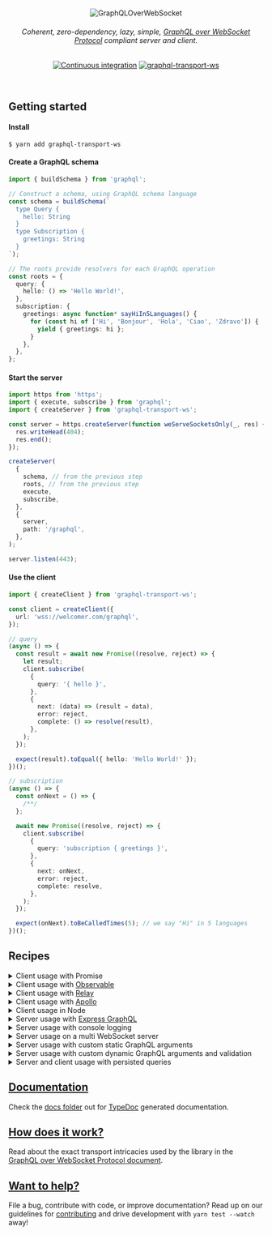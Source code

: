 <div align="center">
  <br />

![GraphQLOverWebSocket](https://user-images.githubusercontent.com/25294569/94527042-172dba00-023f-11eb-944b-88c0bd58a8d2.gif)

  <h6>Coherent, zero-dependency, lazy, simple, <a href="PROTOCOL.md">GraphQL over WebSocket Protocol</a> compliant server and client.</h6>

[![Continuous integration](https://github.com/enisdenjo/graphql-transport-ws/workflows/Continuous%20integration/badge.svg)](https://github.com/enisdenjo/graphql-transport-ws/actions?query=workflow%3A%22Continuous+integration%22) [![graphql-transport-ws](https://img.shields.io/npm/v/graphql-transport-ws.svg?label=graphql-transport-ws&logo=npm)](https://www.npmjs.com/package/graphql-transport-ws)

  <br />
</div>

## Getting started

#### Install

```shell
$ yarn add graphql-transport-ws
```

#### Create a GraphQL schema

```ts
import { buildSchema } from 'graphql';

// Construct a schema, using GraphQL schema language
const schema = buildSchema(`
  type Query {
    hello: String
  }
  type Subscription {
    greetings: String
  }
`);

// The roots provide resolvers for each GraphQL operation
const roots = {
  query: {
    hello: () => 'Hello World!',
  },
  subscription: {
    greetings: async function* sayHiIn5Languages() {
      for (const hi of ['Hi', 'Bonjour', 'Hola', 'Ciao', 'Zdravo']) {
        yield { greetings: hi };
      }
    },
  },
};
```

#### Start the server

```ts
import https from 'https';
import { execute, subscribe } from 'graphql';
import { createServer } from 'graphql-transport-ws';

const server = https.createServer(function weServeSocketsOnly(_, res) {
  res.writeHead(404);
  res.end();
});

createServer(
  {
    schema, // from the previous step
    roots, // from the previous step
    execute,
    subscribe,
  },
  {
    server,
    path: '/graphql',
  },
);

server.listen(443);
```

#### Use the client

```ts
import { createClient } from 'graphql-transport-ws';

const client = createClient({
  url: 'wss://welcomer.com/graphql',
});

// query
(async () => {
  const result = await new Promise((resolve, reject) => {
    let result;
    client.subscribe(
      {
        query: '{ hello }',
      },
      {
        next: (data) => (result = data),
        error: reject,
        complete: () => resolve(result),
      },
    );
  });

  expect(result).toEqual({ hello: 'Hello World!' });
})();

// subscription
(async () => {
  const onNext = () => {
    /**/
  };

  await new Promise((resolve, reject) => {
    client.subscribe(
      {
        query: 'subscription { greetings }',
      },
      {
        next: onNext,
        error: reject,
        complete: resolve,
      },
    );
  });

  expect(onNext).toBeCalledTimes(5); // we say "Hi" in 5 languages
})();
```

## Recipes

<details>
<summary>Client usage with Promise</summary>

```ts
import { createClient, SubscribePayload } from 'graphql-transport-ws';

const client = createClient({
  url: 'wss://hey.there/graphql',
});

async function execute<T>(payload: SubscribePayload) {
  return new Promise((resolve, reject) => {
    let result: T;
    client.subscribe<T>(payload, {
      next: (data) => (result = data),
      error: reject,
      complete: () => resolve(result),
    });
  });
}

// use
(async () => {
  try {
    const result = await execute({
      query: '{ hello }',
    });
    // complete
    // next = result = { data: { hello: 'Hello World!' } }
  } catch (err) {
    // error
  }
})();
```

</details>

<details>
<summary>Client usage with <a href="https://github.com/tc39/proposal-observable">Observable</a></summary>

```ts
import { Observable } from 'relay-runtime';
// or
import { Observable } from '@apollo/client';
// or
import { Observable } from 'rxjs';
// or
import Observable from 'zen-observable';
// or any other lib which implements Observables as per the ECMAScript proposal: https://github.com/tc39/proposal-observable

const client = createClient({
  url: 'wss://graphql.loves/observables',
});

function toObservable(operation) {
  return new Observable((observer) => client.subscribe(operation, observer));
}

const observable = toObservable({ query: `subscription { ping }` });

const subscription = observable.subscribe({
  next: (data) => {
    expect(data).toBe({ data: { ping: 'pong' } });
  },
});

// ⏱

subscription.unsubscribe();
```

</details>

<details>
<summary>Client usage with <a href="https://relay.dev">Relay</a></summary>

```ts
import {
  Network,
  Observable,
  RequestParameters,
  Variables,
} from 'relay-runtime';
import { createClient } from 'graphql-transport-ws';

const subscriptionsClient = createClient({
  url: 'wss://i.love/graphql',
  connectionParams: () => {
    const session = getSession();
    if (!session) {
      return {};
    }
    return {
      Authorization: `Bearer ${session.token}`,
    };
  },
});

// yes, both fetch AND subscribe handled in one implementation
function fetchOrSubscribe(operation: RequestParameters, variables: Variables) {
  return Observable.create((sink) => {
    if (!operation.text) {
      return sink.error(new Error('Operation text cannot be empty'));
    }
    return subscriptionsClient.subscribe(
      {
        operationName: operation.name,
        query: operation.text,
        variables,
      },
      {
        ...sink,
        error: (err) => {
          if (err instanceof Error) {
            sink.error(err);
          } else if (err instanceof CloseEvent) {
            sink.error(
              new Error(
                `Socket closed with event ${err.code}` + err.reason
                  ? `: ${err.reason}` // reason will be available on clean closes
                  : '',
              ),
            );
          } else {
            // GraphQLError[]
            sink.error(new Error(err.map(({ message }) => message).join(', ')));
          }
        },
      },
    );
  });
}

export const network = Network.create(fetchOrSubscribe, fetchOrSubscribe);
```

</details>

<details>
<summary>Client usage with <a href="https://www.apollographql.com">Apollo</a></summary>

```typescript
import { ApolloLink, Operation, FetchResult, Observable } from '@apollo/client';
import { createClient, Config, Client } from 'graphql-transport-ws';

class WebSocketLink extends ApolloLink {
  private client: Client;

  constructor(config: Config) {
    super();
    this.client = createClient(config);
  }

  public request(operation: Operation): Observable<FetchResult> {
    return new Observable((sink) => {
      return this.client.subscribe<FetchResult>(operation, {
        ...sink,
        error: (err) => {
          if (err instanceof Error) {
            sink.error(err);
          } else if (err instanceof CloseEvent) {
            sink.error(
              new Error(
                `Socket closed with event ${err.code}` + err.reason
                  ? `: ${err.reason}` // reason will be available on clean closes
                  : '',
              ),
            );
          } else {
            // GraphQLError[]
            sink.error(new Error(err.map(({ message }) => message).join(', ')));
          }
        },
      });
    });
  }
}

const link = new WebSocketLink({
  url: 'wss://where.is/graphql',
  connectionParams: () => {
    const session = getSession();
    if (!session) {
      return {};
    }
    return {
      Authorization: `Bearer ${session.token}`,
    };
  },
});
```

</details>

<details>
<summary>Client usage in Node</summary>

```ts
const WebSocket = require('ws'); // yarn add ws
const Crypto = require('crypto');
const { createClient } = require('graphql-transport-ws');

const client = createClient({
  url: 'wss://no.browser/graphql',
  webSocketImpl: WebSocket,
  /**
   * Generates a v4 UUID to be used as the ID.
   * Reference: https://stackoverflow.com/a/2117523/709884
   */
  generateID: () =>
    ([1e7] + -1e3 + -4e3 + -8e3 + -1e11).replace(/[018]/g, (c) =>
      (c ^ (Crypto.randomBytes(1)[0] & (15 >> (c / 4)))).toString(16),
    ),
});

// consider other recipes for usage inspiration
```

</details>

<details>
<summary>Server usage with <a href="https://github.com/graphql/express-graphql">Express GraphQL</a></summary>

```typescript
import https from 'https';
import express from 'express';
import { graphqlHTTP } from 'express-graphql';
import { createServer } from 'graphql-transport-ws';
import { execute, subscribe } from 'graphql';
import { schema } from 'my-graphql-schema';

// create express and middleware
const app = express();
app.use('/graphql', graphqlHTTP({ schema }));

// create a http server using express
const server = https.createServer(app);

server.listen(443, () => {
  createServer(
    {
      schema,
      execute,
      subscribe,
    },
    {
      server,
      path: '/graphql', // you can use the same path too, just use the `ws` schema
    },
  );
});
```

</details>

<details>
<summary>Server usage with console logging</summary>

```typescript
import https from 'https';
import { execute, subscribe } from 'graphql';
import { createServer } from 'graphql-transport-ws';

const server = https.createServer(function weServeSocketsOnly(_, res) {
  res.writeHead(404);
  res.end();
});

createServer(
  {
    schema,
    execute: async (args) => {
      console.log('Execute', args);
      const result = await execute(args);
      console.debug('Execute result', result);
      return result;
    },
    subscribe: async (args) => {
      console.log('Subscribe', args);
      const subscription = await subscribe(args);
      // NOTE: `subscribe` can sometimes return a single result, I dont consider it here for sake of simplicity
      return (async function* () {
        for await (const result of subscription) {
          console.debug('Subscribe yielded result', { args, result });
          yield result;
        }
      })();
    },
    onConnect: (ctx) => {
      console.log('Connect', ctx);
      return true; // default behaviour - permit all connection attempts
    },
    onComplete: (ctx, msg) => {
      console.debug('Complete', { ctx, msg });
    },
  },
  {
    server,
    path: '/graphql',
  },
);

server.listen(443);
```

</details>

<details>
<summary>Server usage on a multi WebSocket server</summary>

```typescript
import https from 'https';
import WebSocket from 'ws';
import url from 'url';
import { execute, subscribe } from 'graphql';
import { createServer, createClient } from 'graphql-transport-ws';
import { schema } from 'my-graphql-schema';

const server = https.createServer(function weServeSocketsOnly(_, res) {
  res.writeHead(404);
  res.end();
});

/**
 * Two websocket servers on different paths:
 * - `/wave` sends out waves
 * - `/graphql` serves graphql
 */
const waveWS = new WebSocket.Server({ noServer: true });
const graphqlWS = new WebSocket.Server({ noServer: true });

// delegate upgrade requests to relevant destinations
server.on('upgrade', (request, socket, head) => {
  const pathname = url.parse(request.url).pathname;

  if (pathname === '/wave') {
    waveWS.handleUpgrade(request, socket, head, (client) => {
      waveWS.emit('connection', client, request);
    });
  } else if (pathname === '/graphql') {
    graphqlWS.handleUpgrade(request, socket, head, (client) => {
      graphqlWS.emit('connection', client, request);
    });
  } else {
    socket.destroy();
  }
});

// wave on connect
waveWS.on('connection', (socket) => {
  socket.send('🌊');
});

// serve graphql
createServer(
  {
    schema,
    execute,
    subscribe,
  },
  graphqlWS,
);

server.listen(443);
```

</details>

<details>
<summary>Server usage with custom static GraphQL arguments</summary>

```typescript
import { validate, execute, subscribe } from 'graphql';
import { createServer } from 'graphql-transport-ws';
import { schema, roots, getStaticContext } from 'my-graphql';

createServer(
  {
    context: getStaticContext(),
    schema,
    roots,
    execute,
    subscribe,
  },
  {
    server,
    path: '/graphql',
  },
);
```

</details>

<details>
<summary>Server usage with custom dynamic GraphQL arguments and validation</summary>

```typescript
import { parse, validate, execute, subscribe } from 'graphql';
import { createServer } from 'graphql-transport-ws';
import { schema, getDynamicContext, myValidationRules } from 'my-graphql';

createServer(
  {
    execute,
    subscribe,
    onSubscribe: (ctx, msg) => {
      const args = {
        schema,
        contextValue: getDynamicContext(ctx, msg),
        operationName: msg.operationName,
        document: parse(msg.operationName),
        variableValues: msg.variables,
      };

      // dont forget to validate when returning custom execution args!
      const validationErrors = validate(
        execArgs.schema,
        execArgs.document,
        myValidationRules,
      );
      if (validationErrors.length > 0) {
        return validationErrors; // return `GraphQLError[]` to send `ErrorMessage` and stop subscription
      }

      return args;
    },
  },
  {
    server,
    path: '/graphql',
  },
);
```

</details>

<details>
<summary>Server and client usage with persisted queries</summary>

```typescript
// 🛸 server

import { parse, execute, subscribe } from 'graphql';
import { createServer } from 'graphql-transport-ws';
import { schema } from 'my-graphql-schema';

type QueryID = string;

const queriesStore: Record<QueryID, ExecutionArgs> = {
  iWantTheGreetings: {
    schema, // you may even provide different schemas in the queries store
    document: parse('subscription Greetings { greetings }'),
  },
};

createServer(
  {
    execute,
    subscribe,
    onSubscribe: (_ctx, msg) => {
      // search using `SubscriptionPayload.query` as QueryID
      // check the client example below for better understanding
      const hit = queriesStore[msg.payload.query];
      if (hit) {
        return {
          ...hit,
          variableValues: msg.payload.variables, // use the variables from the client
        };
      }
      // if no hit, execute as usual
      return {
        schema,
        operationName: msg.payload.operationName,
        document: parse(msg.payload.operationName),
        variableValues: msg.payload.variables,
      };
    },
  },
  {
    server,
    path: '/graphql',
  },
);
```

```typescript
// 📺 client

import { createClient } from 'graphql-transport-ws';

const client = createClient({
  url: 'wss://persisted.graphql/queries',
});

(async () => {
  const onNext = () => {
    /**/
  };

  await new Promise((resolve, reject) => {
    client.subscribe(
      {
        query: 'iWantTheGreetings',
      },
      {
        next: onNext,
        error: reject,
        complete: resolve,
      },
    );
  });

  expect(onNext).toBeCalledTimes(5); // greetings in 5 languages
})();
```

</details>

## [Documentation](docs/)

Check the [docs folder](docs/) out for [TypeDoc](https://typedoc.org) generated documentation.

## [How does it work?](PROTOCOL.md)

Read about the exact transport intricacies used by the library in the [GraphQL over WebSocket Protocol document](PROTOCOL.md).

## [Want to help?](CONTRIBUTING.md)

File a bug, contribute with code, or improve documentation? Read up on our guidelines for [contributing](CONTRIBUTING.md) and drive development with `yarn test --watch` away!
